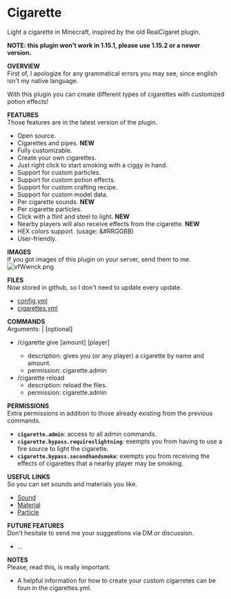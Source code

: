# Cigarette
Light a cigarette in Minecraft, inspired by the old RealCigaret plugin.


**NOTE: this plugin won't work in 1.15.1, please use 1.15.2 or a newer version.**  

**OVERVIEW**  
First of, I apologize for any grammatical errors you may see, since english isn't my native language.  
  
With this plugin you can create different types of cigarettes with customized potion effects!  
  
**FEATURES**  
Those features are in the latest version of the plugin.  

-   Open source.
-   Cigarettes and pipes. **NEW**
-   Fully customizable.
-   Create your own cigarettes.
-   Just right click to start smoking with a ciggy in hand.
-   Support for custom particles.
-   Support for custom potion effects.
-   Support for custom crafting recipe.
-   Support for custom model data.
-   Per cigarette sounds. **NEW**
-   Per cigarette particles.
-   Click with a flint and steel to light. **NEW**
-   Nearby players will also receive effects from the cigarette. **NEW**
-   HEX colors support. (usage: &#RRGGBB)
-   User-friendly.

**IMAGES**  
If you got images of this plugin on your server, send them to me.  
![vfWwnck.png](https://i.imgur.com/vfWwnck.png)  

  
**FILES**  
Now stored in github, so I don't need to update every update.  

-   [config.yml](https://github.com/aematsubara/Cigarette/blob/master/src/main/resources/config.yml)
-   [cigarettes.yml](https://github.com/aematsubara/Cigarette/blob/master/src/main/resources/cigarettes.yml)

**COMMANDS**  
Arguments: <required> | [optional]  

-   /cigarette give <name> [amount] [player]
    -   description: gives you (or any player) a cigarette by name and amount.
    -   permission: cigarette.admin
-   /cigarette reload
    -   description: reload the files.
    -   permission: cigarette.admin

**PERMISSIONS**  
Extra permissions in addition to those already existing from the previous commands.  

-   **`cigarette.admin`**: access to all admin commands.
-   **`cigarette.bypass.requireslightning`**: exempts you from having to use a fire source to light the cigarette.
-   **`cigarette.bypass.secondhandsmoke`**: exempts you from receiving the effects of cigarettes that a nearby player may be smoking.

**USEFUL LINKS**  
So you can set sounds and materials you like.  

-   [Sound](https://hub.spigotmc.org/javadocs/spigot/org/bukkit/Sound.html)
-   [Material](https://hub.spigotmc.org/javadocs/spigot/org/bukkit/Material.html)
-   [Particle](http://.https://hub.spigotmc.org/javadocs/spigot/org/bukkit/Particle.html)

**FUTURE FEATURES**  
Don't hesitate to send me your suggestions via DM or discussion.  

-   ...

**NOTES**  
Please, read this, is really important.  

-   A helpful information for how to create your custom cigarretes can be foun in the cigarettes.yml.